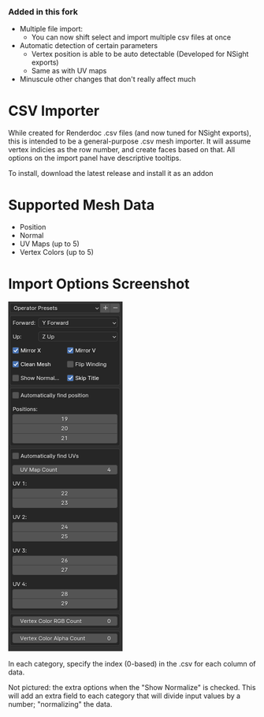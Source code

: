 ### Added in this fork
- Multiple file import:
    - You can now shift select and import multiple csv files at once
- Automatic detection of certain parameters
    - Vertex position is able to be auto detectable (Developed for NSight exports)
    - Same as with UV maps
- Minuscule other changes that don't really affect much

# CSV Importer

While created for Renderdoc .csv files (and now tuned for NSight exports), this is intended to be a general-purpose .csv mesh importer. It will assume vertex indicies as the row number, and create faces based on that. All options on the import panel have descriptive tooltips.

To install, download the latest release and install it as an addon

# Supported Mesh Data

* Position
* Normal
* UV Maps (up to 5)
* Vertex Colors (up to 5)

# Import Options Screenshot

![Import Options](images/Preview.png)

In each category, specify the index (0-based) in the .csv for each column of data.

Not pictured: the extra options when the "Show Normalize" is checked. This will add an extra field to each category that will divide input values by a number; "normalizing" the data.
